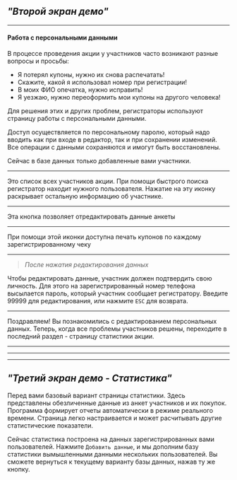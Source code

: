 ## *"Второй экран демо"*
______

#### Работа с персональными данными
В процессе проведения акции у участников часто возникают разные вопросы и просьбы:
* Я потерял купоны, нужно их снова распечатать!
* Скажите, какой я использовал номер при регистрации!
* В моих ФИО опечатка, нужно исправить!
* Я уезжаю, нужно переоформить мои купоны на другого человека!

Для решения этих и других проблем, регистраторы используют страницу работы с персональными данными. 

Доступ осуществляется по персональному паролю, который надо вводить как при входе в редактор, так и при сохранении изменений. Все операции с данными сохраняются и имогут быть восстановлены.

Сейчас в базе данных только добавленные вами участники.  
_______


Это список всех участников акции. При помощи быстрого поиска регистратор находит нужного пользователя. Нажатие на эту иконку раскрывает остальную информацию об участнике.

_______

Эта кнопка позволяет отредактировать данные анкеты

_______

При помощи этой иконки доступна печать купонов по каждому зарегистрированному чеку
_______
> *После нажатия редактирования данных*

Чтобы редактировать данные, участник должен подтвердить свою личность. Для этого на зарегистрированный номер телефона высылается пароль, который участник сообщает регистратору. Введите 99999 для редактирования, или нажмите `ESC` для возврата. 
_______
Поздравляем! Вы познакомились с редактированием персональных данных. Теперь, когда все проблемы участников решены, переходите в последний раздел - страницу статистики акции.

_____
_______

______


## *"Третий экран демо - Статистика"*

Перед вами базовый вариант страницы статистики. Здесь представлены обезличенные данные из анкет участников и их покупок. Программа формирует отчеты автоматически в режиме реального времени. Страница легко настраивается и может расчитывать другие статистические показатели. 

Сейчас статистика построена на данных зарегистрированных вами пользователей. Нажмите `Добавить данные`, и мы дополним базу статистики вымышленными данными нескольких пользователей. Вы сможете вернуться к текущему варианту базы данных, нажав ту же кнопку.